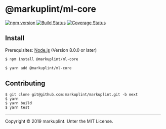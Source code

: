 # @markuplint/ml-core

[![npm version](https://badge.fury.io/js/%40markuplint%2Fml-core.svg)](https://www.npmjs.com/package/@markuplint/ml-core)
[![Build Status](https://travis-ci.org/markuplint/markuplint.svg?branch=next)](https://travis-ci.org/markuplint/markuplint)
[![Coverage Status](https://coveralls.io/repos/github/markuplint/markuplint/badge.svg?branch=next)](https://coveralls.io/github/markuplint/markuplint?branch=next)

## Install

Prerequisites: [Node.js](https://nodejs.org) (Version 8.0.0 or later)

```sh
$ npm install @markuplint/ml-core

$ yarn add @markuplint/ml-core
```

## Contributing

```
$ git clone git@github.com:markuplint/markuplint.git -b next
$ yarn
$ yarn build
$ yarn test
```

---

Copyright &copy; 2019 markuplint. Unter the MIT License.
